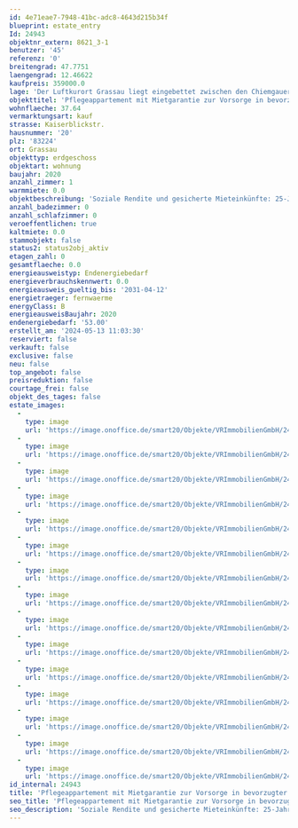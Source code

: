 ```yaml
---
id: 4e71eae7-7948-41bc-adc8-4643d215b34f
blueprint: estate_entry
Id: 24943
objektnr_extern: 8621_3-1
benutzer: '45'
referenz: '0'
breitengrad: 47.7751
laengengrad: 12.46622
kaufpreis: 359000.0
lage: 'Der Luftkurort Grassau liegt eingebettet zwischen den Chiemgauer Alpen und dem Chiemsee. Mit den Ortsteilen Rottau und Mietenkam leben hier ca. 6.700 Menschen. Man findet in Grassau auch ein sehr gesundes und abwechslungsreiches Bioklima. Die Wetterverhältnisse, kühle Nächte und warme – aber nicht zu heiße – Tage und ständig frische Luft durch Bergwinde, bieten das Fundament für Erholung und Gesundheit. Für Urlauber und Einheimische jeden Alters hält der Ort sowohl im Sommer als auch im Winter eine Vielzahl an Aktivitäten bereit. Bei Wanderungen im Almgebiet, gemütlichen Radtouren oder Nordic Walking auf gut beschilderten Wegen kann die herrliche Natur der Bayerischen Alpen genossen werden. An Sommertagen bieten ein Bad im Reifinger See Abkühlung. Im Ort sind viele Geschäfte, Ärzte und 2 Apotheken angesiedelt. Gute Busverbindungen. Der Markt Grassau befindet sich an der B 305 und somit an der Deutschen Alpenstraße. Anschlussstellen zur A8, Bahnhöfe und der Chiemsee sind nur ca. 10 km entfernt *** Still am Naturrand gelegenes, attraktives Pflegeheim'
objekttitel: 'Pflegeappartement mit Mietgarantie zur Vorsorge in bevorzugter Lage'
wohnflaeche: 37.64
vermarktungsart: kauf
strasse: Kaiserblickstr.
hausnummer: '20'
plz: '83224'
ort: Grassau
objekttyp: erdgeschoss
objektart: wohnung
baujahr: 2020
anzahl_zimmer: 1
warmmiete: 0.0
objektbeschreibung: 'Soziale Rendite und gesicherte Mieteinkünfte: 25-Jahresvertrag sowie 5 Jahre Verlängerungsoption für den Betriebsträger Anthojo (www.anthojo.de) *** Geringes mtl. Hausgeld: 74,74 € inkl. Rücklage *** Für Sie so gut wie kein Verwaltungs- bzw. Vermietungsaufwand; ein Selbstläufer! *** Bevorzugtes Belegungsrecht (nach § 15 AO) an vielen Standorten, auch für Angehörigen *** Der Pflege-Report der Bertelsmann Stiftung prognostizierte für den Landkreis Traunstein eine relative Zunahme der Pflegebedürftigen auf 41,6 % bis 2030 (Vergleich relativer Anstieg in Bayern: 38,4 %). Der Anteil der über 80-Jährigen wird sich in dieser Region bis 2030 laut Prognosen von 5,8 % auf 8,6 % erhöhen. Damit ist auf Bedarfsseite eine positive und dauerhafte Auslastung und somit eine rentable Bewirtschaftung der Pflegeeinrichtung vorhersehbar *** 94 Pflegeappartements aufgeteilt in 82 Einzelzimmer und 12 Doppelzimmer, entspricht 106 Pflegeplätzen verteilt auf drei Geschosse auf einem Grundstück mit 7.300 m² *** Jedes Stockwerk verfügt über einen zentralen Aufenthalts- und Küchenbereich. Die Bewohner können sich in diesem Bereich treffen, tagsüber aufhalten und werden hier in die Alltagsabläufe aktiv eingebunden. Die Pflegeappartements dienen als privater Schlaf- und Rückzugsbereich und bieten Raum zum Wohlfühlen. Die Pflegeappartements bestehen aus einem Wohn-/Schlafraum und einem Bad mit WC. Das Erdgeschoss sowie die 1. und 2. Etage sind mit einem Pflege-Wohlfühlbad ausgestattet. Neben den großzügigen Wohn- und Aufenthaltsbereichen mit zugehörigen Terrassen und Balkonen lädt eine aufwendig gestaltete Gartenanlage zum Verweilen ein. Die Pflegeimmobilie verfügt zusätzlich über eine im Erdgeschoss gelegene Tagespflege mit 20 Plätzen. Ein Andachtsraum ist ebenfalls vorhanden. Die Möblierung, wie Pflegebetten, Schränke usw., werden vom Betriebsträger eingerichtet. Auch die Gemeinschaftsbereiche der Bewohner werden vom Betriebsträger vollständig ausgestattet. Die weiteren für den Betrieb der Pflegeeinrichtung erforderlichen Räume, wie z.B. die Büroflächen der Verwaltung, Lager, Büros der Pflegeteams, Personalumkleiden, Großküche, Pflegebäder sowie sonstige Räume, Verkehrsflächen usw. befinden sich im Gemeinschaftseigentum aller Eigentümer der Pflegeappartements *** KfW-Effizienzhaus 55 und Gewährleistung noch bis 25.02.2026'
anzahl_badezimmer: 0
anzahl_schlafzimmer: 0
veroeffentlichen: true
kaltmiete: 0.0
stammobjekt: false
status2: status2obj_aktiv
etagen_zahl: 0
gesamtflaeche: 0.0
energieausweistyp: Endenergiebedarf
energieverbrauchskennwert: 0.0
energieausweis_gueltig_bis: '2031-04-12'
energietraeger: fernwaerme
energyClass: B
energieausweisBaujahr: 2020
endenergiebedarf: '53.00'
erstellt_am: '2024-05-13 11:03:30'
reserviert: false
verkauft: false
exclusive: false
neu: false
top_angebot: false
preisreduktion: false
courtage_frei: false
objekt_des_tages: false
estate_images:
  -
    type: image
    url: 'https://image.onoffice.de/smart20/Objekte/VRImmobilienGmbH/24943/_552359.jpg'
  -
    type: image
    url: 'https://image.onoffice.de/smart20/Objekte/VRImmobilienGmbH/24943/_552361.jpg'
  -
    type: image
    url: 'https://image.onoffice.de/smart20/Objekte/VRImmobilienGmbH/24943/_552363.jpg'
  -
    type: image
    url: 'https://image.onoffice.de/smart20/Objekte/VRImmobilienGmbH/24943/_552365.jpg'
  -
    type: image
    url: 'https://image.onoffice.de/smart20/Objekte/VRImmobilienGmbH/24943/_552367.jpg'
  -
    type: image
    url: 'https://image.onoffice.de/smart20/Objekte/VRImmobilienGmbH/24943/_552369.jpg'
  -
    type: image
    url: 'https://image.onoffice.de/smart20/Objekte/VRImmobilienGmbH/24943/_552371.jpg'
  -
    type: image
    url: 'https://image.onoffice.de/smart20/Objekte/VRImmobilienGmbH/24943/_552373.jpg'
  -
    type: image
    url: 'https://image.onoffice.de/smart20/Objekte/VRImmobilienGmbH/24943/_552375.jpg'
  -
    type: image
    url: 'https://image.onoffice.de/smart20/Objekte/VRImmobilienGmbH/24943/_552377.jpg'
  -
    type: image
    url: 'https://image.onoffice.de/smart20/Objekte/VRImmobilienGmbH/24943/_552379.jpg'
  -
    type: image
    url: 'https://image.onoffice.de/smart20/Objekte/VRImmobilienGmbH/24943/_552381.jpg'
  -
    type: image
    url: 'https://image.onoffice.de/smart20/Objekte/VRImmobilienGmbH/24943/_552383.jpg'
  -
    type: image
    url: 'https://image.onoffice.de/smart20/Objekte/VRImmobilienGmbH/24943/_552389.jpg'
  -
    type: image
    url: 'https://image.onoffice.de/smart20/Objekte/VRImmobilienGmbH/24943/_552393.jpg'
id_internal: 24943
title: 'Pflegeappartement mit Mietgarantie zur Vorsorge in bevorzugter Lage'
seo_title: 'Pflegeappartement mit Mietgarantie zur Vorsorge in bevorzugter Lage'
seo_description: 'Soziale Rendite und gesicherte Mieteinkünfte: 25-Jahresvertrag sowie 5 Jahre Verlängerungsoption für den Betriebsträger Anthojo (www.anthojo.de) *** Geringe'
---
```

